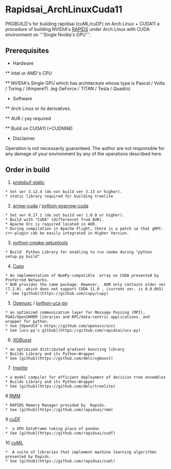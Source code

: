 # Rapidsai_ArchLinuxCuda11
PKGBUILD's for building rapidsai (cuML/cuDF) on Arch Linux + CUDA11
a  procedure of building NVIDIA's [RAPIDS](https://rapids.ai/) under Arch Linux with CUDA environment on  '''Single Nvidia's GPU'''.

## Prerequisites
* Hardware

** Intel or AMD's CPU

** NVIDIA's Single GPU which has architecture whose type is Pascal / Volta / Turing / (Ampere?). (eg GeForce / TITAN / Tesla / Quadro)

* Software

** Arch Linux or its derivatives.

** AUR / yay required

** Build on CUDA11 (+CUDNN8)

* Disclaimer

Operation is not necessarily guaranteed. The author are not responsible for any damage of your environment by any of the operations described here.


## Order in build


1.  [protobuf-static](https://github.com/gdaisukesuzuki/Rapidsai_ArchLinuxCuda11/tree/master/protobuf-static/PKGBUILD)
```
* Set ver 3.12.4 (do not build ver 3.13 or higher).
* static library required for building treelite
```

2.  [arrow-cuda](https://github.com/gdaisukesuzuki/Rapidsai_ArchLinuxCuda11/tree/master/arrow-0.17.1/PKGBUILD) / [python-pyarrow-cuda](https://github.com/gdaisukesuzuki/Rapidsai_ArchLinuxCuda11/tree/master/python-pyarrow-0.17.1/PKGBUILD)
```
* Set ver 0.17.1 (do not build ver 1.0.0 or higher).
* Build with "CUDA" (differencet from AUR).
* Apache Orc is required located in AUR.
* During compilation in Apache Flight, there is a patch so that gRPC-c++-plugin cab be easily integrated in Higher Version.
```

3.  [python-cmake-setuptools](https://github.com/gdaisukesuzuki/Rapidsai_ArchLinuxCuda11/tree/master/python-cmake-setuptools/PKGBUILD)
```
* Build  Python Library for enabling to run cmake during "python setup.py build"
```
4.  [Cupy](https://github.com/gdaisukesuzuki/Rapidsai_ArchLinuxCuda11/blob/master/cupy/PKGBUILD)
```
* An implementation of NumPy-compatible  array on CUDA presented by Preferred Networks.
* AUR provides the same package. However,  AUR only contains older ver (7.2.0). which does not support CUDA 11.0 , (current ver. is 8.0.0b5) 
*  See [github](https://github.com/cupy/cupy)
```

5.  [Openuxc](https://github.com/gdaisukesuzuki/Rapidsai_ArchLinuxCuda11/tree/master/openucx) / [python-ucx-py](https://github.com/gdaisukesuzuki/Rapidsai_ArchLinuxCuda11/blob/master/rapids-ucx-py/PKGBUILD)
```
* an optimized communication layer for Message Passing (MPI), PGAS/OpenSHMEM libraries and RPC/data-centric applications. and wrapper for python.
* See [OpenUCX's https://github.com/openucx/ucx)
* See [ucx-py's github](https://github.com/rapidsai/ucx-py)
```


6. [XGBoost](https://github.com/gdaisukesuzuki/Rapidsai_ArchLinuxCuda11/blob/master/xgboost/PKGBUILD)

```
* an optimized distributed gradient boosting library 
* Builds Library and its Python-Wrapper
* See [github](https://github.com/dmlc/xgboost)
```

7. [treelite](https://github.com/gdaisukesuzuki/Rapidsai_ArchLinuxCuda11/blob/master/treelite/PKGBUILD)

```
* a model compiler for efficient deployment of decision tree ensembles 
* Builds Library and its Python-Wrapper
* See [github](https://github.com/dmlc/treelite)
```

8  [RMM](https://github.com/gdaisukesuzuki/PKGBUILD_Rapids/tree/master/rapids-rmm/PKGBUILD)
```
* RAPIDS Memory Manager provided by  Rapids.
* See [github](https://github.com/rapidsai/rmm)
```

9  [cuDF](https://github.com/gdaisukesuzuki/PKGBUILD_Rapids/tree/master/rapids-cudf/PKGBUILD)
```
*  a GPU DataFrame taking place of pandas
* See [github](https://github.com/rapidsai/cudf)
```

10 [cuML](https://github.com/gdaisukesuzuki/PKGBUILD_Rapids/tree/master/rapids-cuml/PKGBUILD)
```
*  A suite of libraries that implement machine learning algorithms presented by Rapids.
* See [github](https://github.com/rapidsai/cuml)
```




